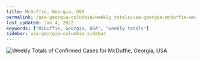 ```yaml
---
title: McDuffie, Georgia, USA
permalink: /usa-georgia-columbia/weekly_totals/usa-georgia-mcduffie-weekly_totals.html
last_updated: Jan 4, 2022
keywords: ["McDuffie, Georgia, USA", "weekly totals"]
sidebar: usa-georgia-columbia_sidebar
---
```


![Weekly Totals of Confirmed Cases for McDuffie, Georgia, USA](/covid_tracker/images/graphs/usa-georgia-mcduffie-weekly_totals_graph.png)
